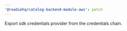```yaml
---
'@roadiehq/catalog-backend-module-aws': patch
---
```


Export sdk credentials provider from the credentials chain.
